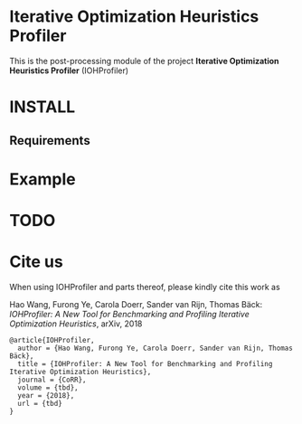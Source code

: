 # Iterative Optimization Heuristics Profiler

This is the post-processing module of the project __Iterative Optimization Heuristics Profiler__ (IOHProfiler)

# INSTALL

## Requirements

# Example

# TODO

# Cite us

When using IOHProfiler and parts thereof, please kindly cite this work as 

Hao Wang, Furong Ye, Carola Doerr, Sander van Rijn, Thomas Bäck: <i>IOHProfiler: A New Tool for Benchmarking and Profiling Iterative Optimization Heuristics</i>, arXiv, 2018

```
@article{IOHProfiler,
  author = {Hao Wang, Furong Ye, Carola Doerr, Sander van Rijn, Thomas Bäck},
  title = {IOHProfiler: A New Tool for Benchmarking and Profiling Iterative Optimization Heuristics},
  journal = {CoRR}, 
  volume = {tbd},  
  year = {2018}, 
  url = {tbd} 
} 
```





